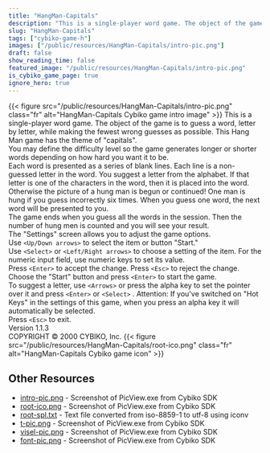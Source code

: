 ```yaml
---
title: "HangMan-Capitals"
description: "This is a single-player word game. The object of the game is to guess a word, letter by letter, while making the fewest wrong guesses as possible. This Hang Man game has the theme of \"capitals\". You may define the difficulty level so the game generates longer or shorter words de..."
slug: "HangMan-Capitals"
tags: ["cybiko-game-h"]
images: ["/public/resources/HangMan-Capitals/intro-pic.png"]
draft: false
show_reading_time: false
featured_image: "/public/resources/HangMan-Capitals/intro-pic.png"
is_cybiko_game_page: true
ignore_hero: true
---
```

{{< figure src="/public/resources/HangMan-Capitals/intro-pic.png" class="fr" alt="HangMan-Capitals Cybiko game intro image" >}}
This is a single-player word game. The object of the game is to guess a word, letter by letter, while making the fewest wrong guesses as possible. This Hang Man game has the theme of "capitals". \
You may define the difficulty level so the game generates longer or shorter words depending on how hard you want it to be.  \
Each word is presented as a series of blank lines. Each line is a non-guessed letter in the word. You suggest a letter from the alphabet. If that letter is one of the characters in the word, then it is placed into the word. Otherwise the picture of a hung man is begun or continued! One man is hung if you guess incorrectly six times. When you guess one word, the next word will be presented to you.  \
The game ends when you guess all the words in the session. Then the number of hung men is counted and you will see your result. \
The "Settings" screen allows you to adjust the game options. \
Use `<Up/Down arrows>`  to select the item or button "Start." \
Use `<Select>`  or `<Left/Right arrows>`  to choose a setting of the item. For the numeric input field, use numeric keys to set its value. \
Press `<Enter>`  to accept the change. Press `<Esc>`  to reject the change. \
Choose the "Start" button and press `<Enter>`  to start the game. \
To suggest a letter, use `<Arrows>`  or press the alpha key to set the pointer over it and press `<Enter>`  or `<Select>` . Attention: If you've switched on "Hot Keys" in the settings of this game, when you press an alpha key it will automatically be selected. \
Press `<Esc>`  to exit. \
Version 1.1.3 \
COPYRIGHT © 2000 CYBIKO, Inc. {{< figure src="/public/resources/HangMan-Capitals/root-ico.png" class="fr" alt="HangMan-Capitals Cybiko game icon" >}}

## Other Resources
* [intro-pic.png](/public/resources/HangMan-Capitals/intro-pic.png) - Screenshot of PicView.exe from Cybiko SDK
* [root-ico.png](/public/resources/HangMan-Capitals/root-ico.png) - Screenshot of PicView.exe from Cybiko SDK
* [root-spl.txt](/public/resources/HangMan-Capitals/root-spl.txt) - Text file converted from iso-8859-1 to utf-8 using iconv
* [t-pic.png](/public/resources/HangMan-Capitals/t-pic.png) - Screenshot of PicView.exe from Cybiko SDK
* [visel-pic.png](/public/resources/HangMan-Capitals/visel-pic.png) - Screenshot of PicView.exe from Cybiko SDK
* [font-pic.png](/public/resources/HangMan-Capitals/font-pic.png) - Screenshot of PicView.exe from Cybiko SDK
